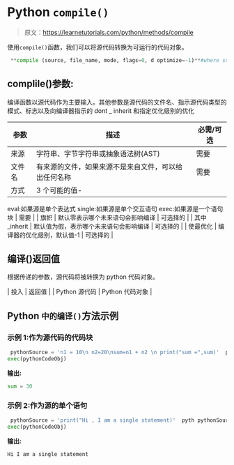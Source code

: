 # Python `compile()`

> 原文：<https://learnetutorials.com/python/methods/compile>

使用`compile()`函数，我们可以将源代码转换为可运行的代码对象。

```py
 **compile (source, file_name, mode, flags=0, d optimize=-1)**#where source can be String,a byte string,or abstract syntax tree

```

## complile()参数:

编译函数以源代码作为主要输入。其他参数是源代码的文件名、指示源代码类型的模式、标志以及向编译器指示的 dont _ inherit 和指定优化级别的优化

| 参数 | 描述 | 必需/可选 |
| --- | --- | --- |
| 来源 | 字符串、字节字符串或抽象语法树(AST) | 需要 |
| 文件名 | 有来源的文件，如果来源不是来自文件，可以给出任何名称 | 需要 |
| 方式 | 3 个可能的值-
eval:如果源是单个表达式
single:如果源是单个交互语句
exec:如果源是一个语句块 | 需要 |
| 旗帜 | 默认零表示哪个未来语句会影响编译 | 可选择的 |
| 其中 _inherit | 默认值为假，表示哪个未来语句会影响编译 | 可选择的 |
| 使最优化 | 编译器的优化级别，默认值-1 | 可选择的 |

## 编译()返回值

根据传递的参数，源代码将被转换为 python 代码对象。

| 投入 | 返回值 |
| Python 源代码 | Python 代码对象 |

## Python `中的编译()`方法示例

### 示例 1:作为源代码的代码块

```py
 pythonSource = 'n1 = 10\n n2=20\nsum=n1 + n2 \n print("sum =",sum)'  pyth pythonSource,'randomName','exec') 
exec(pythonCodeObj) 

```

**输出:**

```py
sum = 30 
```

### 示例 2:作为源的单个语句

```py
 pythonSource = 'print("Hi , I am a single statement)'  pyth pythonSource,'randomName','eval') 
exec(pythonCodeObj) 

```

**输出:**

```py
Hi I am a single statement 
```